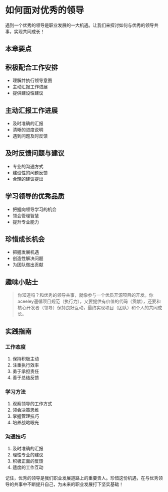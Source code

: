 # 如何面对优秀的领导

遇到一个优秀的领导是职业发展的一大机遇。让我们来探讨如何与优秀的领导共事，实现共同成长！

## 本章要点

## 积极配合工作安排
- 理解并执行领导意图
- 主动汇报工作进展
- 提供建设性建议

## 主动汇报工作进展
- 及时准确的汇报
- 清晰的进度说明
- 遇到问题及时反馈

## 及时反馈问题与建议
- 专业的沟通方式
- 建设性的问题反馈
- 合理的建议提出

## 学习领导的优秀品质
- 把握向领导学习的机会
- 领会管理智慧
- 提升专业能力

## 珍惜成长机会
- 把握发展机遇
- 创造性解决问题
- 为团队做出贡献

## 趣味小贴士

> 你知道吗？和优秀的领导共事，就像参与一个优质开源项目的开发。你aceeley遵循项目规范（执行力），又要提供有价值的代码（贡献），还要和核心开发者（领导）保持良好互动，最终实现项目（团队）和个人的共同成长。

## 实践指南

### 工作态度
1. 保持积极主动
2. 注重执行效率
3. 勇于承担责任
4. 善于总结反馈

### 学习方法
1. 观察领导的工作方式
2. 领会决策思维
3. 掌握管理技巧
4. 培养战略眼光

### 沟通技巧
1. 及时准确的汇报
2. 理性专业的建议
3. 积极正面的反馈
4. 适度的工作互动

记住，优秀的领导是我们职业发展道路上的重要贵人。珍惜这份机遇，在与优秀领导的共事中不断提升自己，为未来的职业发展打下坚实基础！